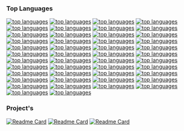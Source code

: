 ### Top Languages
[![top languages](https://github-readme-stats.vercel.app/api/top-langs/?username=Illum1ii&theme=)](https://github.com/anuraghazra/github-readme-stats)
[![top languages](https://github-readme-stats.vercel.app/api/top-langs/?username=Illum1ii&theme=)](https://github.com/anuraghazra/github-readme-stats)
[![top languages](https://github-readme-stats.vercel.app/api/top-langs/?username=Illum1ii&theme=)](https://github.com/anuraghazra/github-readme-stats)
[![top languages](https://github-readme-stats.vercel.app/api/top-langs/?username=Illum1ii&theme=)](https://github.com/anuraghazra/github-readme-stats)
[![top languages](https://github-readme-stats.vercel.app/api/top-langs/?username=Illum1ii&theme=)](https://github.com/anuraghazra/github-readme-stats)
[![top languages](https://github-readme-stats.vercel.app/api/top-langs/?username=Illum1ii&theme=)](https://github.com/anuraghazra/github-readme-stats)
[![top languages](https://github-readme-stats.vercel.app/api/top-langs/?username=Illum1ii&theme=)](https://github.com/anuraghazra/github-readme-stats)
[![top languages](https://github-readme-stats.vercel.app/api/top-langs/?username=Illum1ii&theme=)](https://github.com/anuraghazra/github-readme-stats)
[![top languages](https://github-readme-stats.vercel.app/api/top-langs/?username=Illum1ii&theme=)](https://github.com/anuraghazra/github-readme-stats)
[![top languages](https://github-readme-stats.vercel.app/api/top-langs/?username=Illum1ii&theme=)](https://github.com/anuraghazra/github-readme-stats)
[![top languages](https://github-readme-stats.vercel.app/api/top-langs/?username=Illum1ii&theme=)](https://github.com/anuraghazra/github-readme-stats)
[![top languages](https://github-readme-stats.vercel.app/api/top-langs/?username=Illum1ii&theme=)](https://github.com/anuraghazra/github-readme-stats)
[![top languages](https://github-readme-stats.vercel.app/api/top-langs/?username=Illum1ii&theme=)](https://github.com/anuraghazra/github-readme-stats)
[![top languages](https://github-readme-stats.vercel.app/api/top-langs/?username=Illum1ii&theme=)](https://github.com/anuraghazra/github-readme-stats)
[![top languages](https://github-readme-stats.vercel.app/api/top-langs/?username=Illum1ii&theme=)](https://github.com/anuraghazra/github-readme-stats)
[![top languages](https://github-readme-stats.vercel.app/api/top-langs/?username=Illum1ii&theme=)](https://github.com/anuraghazra/github-readme-stats)
[![top languages](https://github-readme-stats.vercel.app/api/top-langs/?username=Illum1ii&theme=)](https://github.com/anuraghazra/github-readme-stats)
[![top languages](https://github-readme-stats.vercel.app/api/top-langs/?username=Illum1ii&theme=)](https://github.com/anuraghazra/github-readme-stats)
[![top languages](https://github-readme-stats.vercel.app/api/top-langs/?username=Illum1ii&theme=)](https://github.com/anuraghazra/github-readme-stats)
[![top languages](https://github-readme-stats.vercel.app/api/top-langs/?username=Illum1ii&theme=)](https://github.com/anuraghazra/github-readme-stats)
[![top languages](https://github-readme-stats.vercel.app/api/top-langs/?username=Illum1ii&theme=)](https://github.com/anuraghazra/github-readme-stats)
[![top languages](https://github-readme-stats.vercel.app/api/top-langs/?username=Illum1ii&theme=)](https://github.com/anuraghazra/github-readme-stats)
[![top languages](https://github-readme-stats.vercel.app/api/top-langs/?username=Illum1ii&theme=)](https://github.com/anuraghazra/github-readme-stats)
[![top languages](https://github-readme-stats.vercel.app/api/top-langs/?username=Illum1ii&theme=)](https://github.com/anuraghazra/github-readme-stats)
[![top languages](https://github-readme-stats.vercel.app/api/top-langs/?username=Illum1ii&theme=)](https://github.com/anuraghazra/github-readme-stats)
[![top languages](https://github-readme-stats.vercel.app/api/top-langs/?username=Illum1ii&theme=)](https://github.com/anuraghazra/github-readme-stats)
[![top languages](https://github-readme-stats.vercel.app/api/top-langs/?username=Illum1ii&theme=)](https://github.com/anuraghazra/github-readme-stats)
[![top languages](https://github-readme-stats.vercel.app/api/top-langs/?username=Illum1ii&theme=)](https://github.com/anuraghazra/github-readme-stats)
[![top languages](https://github-readme-stats.vercel.app/api/top-langs/?username=Illum1ii&theme=)](https://github.com/anuraghazra/github-readme-stats)
[![top languages](https://github-readme-stats.vercel.app/api/top-langs/?username=Illum1ii&theme=)](https://github.com/anuraghazra/github-readme-stats)
[![top languages](https://github-readme-stats.vercel.app/api/top-langs/?username=Illum1ii&theme=)](https://github.com/anuraghazra/github-readme-stats)
[![top languages](https://github-readme-stats.vercel.app/api/top-langs/?username=Illum1ii&theme=)](https://github.com/anuraghazra/github-readme-stats)
[![top languages](https://github-readme-stats.vercel.app/api/top-langs/?username=Illum1ii&theme=)](https://github.com/anuraghazra/github-readme-stats)
[![top languages](https://github-readme-stats.vercel.app/api/top-langs/?username=Illum1ii&theme=)](https://github.com/anuraghazra/github-readme-stats)
[![top languages](https://github-readme-stats.vercel.app/api/top-langs/?username=Illum1ii&theme=)](https://github.com/anuraghazra/github-readme-stats)
[![top languages](https://github-readme-stats.vercel.app/api/top-langs/?username=Illum1ii&theme=)](https://github.com/anuraghazra/github-readme-stats)
[![top languages](https://github-readme-stats.vercel.app/api/top-langs/?username=Illum1ii&theme=)](https://github.com/anuraghazra/github-readme-stats)
[![top languages](https://github-readme-stats.vercel.app/api/top-langs/?username=Illum1ii&theme=)](https://github.com/anuraghazra/github-readme-stats)
[![top languages](https://github-readme-stats.vercel.app/api/top-langs/?username=Illum1ii&theme=)](https://github.com/anuraghazra/github-readme-stats)
[![top languages](https://github-readme-stats.vercel.app/api/top-langs/?username=Illum1ii&theme=)](https://github.com/anuraghazra/github-readme-stats)
[![top languages](https://github-readme-stats.vercel.app/api/top-langs/?username=Illum1ii&theme=)](https://github.com/anuraghazra/github-readme-stats)
[![top languages](https://github-readme-stats.vercel.app/api/top-langs/?username=Illum1ii&theme=)](https://github.com/anuraghazra/github-readme-stats)
[![top languages](https://github-readme-stats.vercel.app/api/top-langs/?username=Illum1ii&theme=)](https://github.com/anuraghazra/github-readme-stats)
[![top languages](https://github-readme-stats.vercel.app/api/top-langs/?username=Illum1ii&theme=)](https://github.com/anuraghazra/github-readme-stats)
[![top languages](https://github-readme-stats.vercel.app/api/top-langs/?username=Illum1ii&theme=)](https://github.com/anuraghazra/github-readme-stats)
[![top languages](https://github-readme-stats.vercel.app/api/top-langs/?username=Illum1ii&theme=)](https://github.com/anuraghazra/github-readme-stats)


### Project's
[![Readme Card](https://github-readme-stats.vercel.app/api/pin/?username=Illum1ii&repo=shiny-finder&&theme=dracula)](https://github.com/Illum1ii/shiny-finder)
[![Readme Card](https://github-readme-stats.vercel.app/api/pin/?username=Illum1ii&repo=shiny-finder&&theme=dracula)](https://github.com/Illum1ii/hypixel-skyblock-data)
[![Readme Card](https://github-readme-stats.vercel.app/api/pin/?username=Illum1ii&repo=shiny-finder&&theme=dracula)](https://github.com/Illum1ii/stonks-portal-data)
